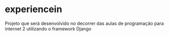 # experiencein
Projeto que será desenvolvido no decorrer das aulas de programação para internet 2 utilizando o framework Django 
